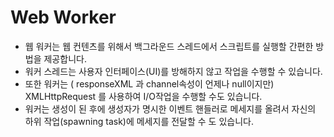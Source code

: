 # Web Worker
- 웹 워커는 웹 컨텐츠를 위해서 백그라운드 스레드에서 스크립트를 실행할 간편한 방법을 제공합니다.
- 워커 스레드는 사용자 인터페이스(UI)를 방해하지 않고 작업을 수행할 수 있습니다. 
- 또한 워커는 ( responseXML 과 channel속성이 언제나 null이지만) XMLHttpRequest 를 사용하여 I/O작업을 수행할 수도 있습니다. 
- 워커는 생성이 된 후에 생성자가 명시한 이벤트 핸들러로 메세지를 올려서 자신의 하위 작업(spawning task)에 메세지를 전달할 수 도 있습니다.
